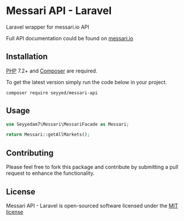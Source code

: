 # Messari API - Laravel

Laravel wrapper for messari.io API

Full API documentation could be found on [messari.io](https://messari.io/api/docs)


## Installation

[PHP](https://php.net) 7.2+ and [Composer](https://getcomposer.org) are required.

To get the latest version simply run the code below in your project.

```
composer require seyyed/messari-api
```


## Usage

```php
use Seyyedam7\Messari\MessariFacade as Messari;

return Messari::getAllMarkets();

```


## Contributing

Please feel free to fork this package and contribute by submitting a pull request to enhance the functionality.


## License

Messari API - Laravel is open-sourced software licensed under the [MIT license](http://opensource.org/licenses/MIT)
